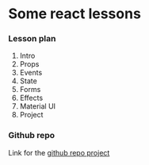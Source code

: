 # Some react lessons

### Lesson plan

1. Intro
2. Props
3. Events
4. State
5. Forms
6. Effects
7. Material UI
8. Project


### Github repo 

Link for the [github repo project](https://github.com/frontend-refresh/module-5)
